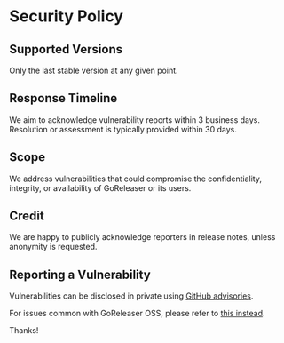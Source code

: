# Security Policy

## Supported Versions

Only the last stable version at any given point.

## Response Timeline

We aim to acknowledge vulnerability reports within 3 business days.
Resolution or assessment is typically provided within 30 days.

## Scope

We address vulnerabilities that could compromise the confidentiality, integrity,
or availability of GoReleaser or its users.

## Credit

We are happy to publicly acknowledge reporters in release notes, unless
anonymity is requested.

## Reporting a Vulnerability

Vulnerabilities can be disclosed in private using
[GitHub advisories](https://github.com/goreleaser/goreleaser-pro/security/policy).

For issues common with GoReleaser OSS, please refer to
[this instead](https://github.com/goreleaser/goreleaser/security/policy).

Thanks!
